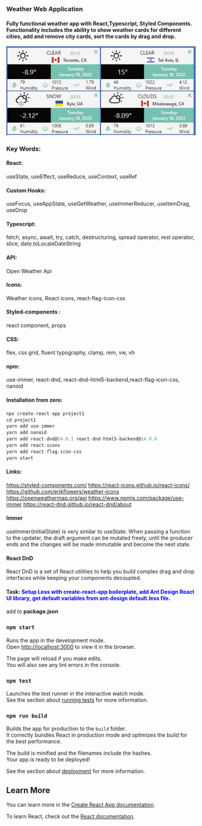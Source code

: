 ### Weather Web Application

#### Fully functional weather app with React,Typescript, Styled Components. Functionality includes the ability to show weather cards for different cities, add and remove city cards, sort the cards by drag and drop.

![alt](./src/assets/WeatherApp.jpg)

### Key Words:

#### React:

useState, useEffect, useReduce, useContext, useRef

#### Custom Hooks:

useFocus, useAppState, useGetWeather, useImmerReducer, useItemDrag, useDrop

#### Typescript:

fetch, async, await, try, catch, destructuring, spread operator, rest operator, slice, date.toLocaleDateString

#### API:

Open Weather Api

#### Icons:

Weather icons, React icons, react-flag-icon-css

#### Styled-components :

react component, props

#### CSS:

flex, css grid, fluent typography, clamp, rem, vw, vh

#### npm:

use-immer, react-dnd, react-dnd-html5-backend,react-flag-icon-css, nanoid

#### Installation from zero:

```js
npx create-react-app project1
cd project1
yarn add use-immer
yarn add nanoid
yarn add react-dnd@14.0.1 react-dnd-html5-backend@14.0.0
yarn add react-icons
yarn add react-flag-icon-css
yarn start
```

#### Links:

https://styled-components.com/
https://react-icons.github.io/react-icons/
https://github.com/erikflowers/weather-icons
https://openweathermap.org/api
https://www.npmjs.com/package/use-immer
https://react-dnd.github.io/react-dnd/about

#### Immer

useImmer(initialState) is very similar to useState. When passing a function to the updater, the draft argument can be mutated freely, until the producer ends and the changes will be made immutable and become the next state.

#### React DnD

React DnD is a set of React utilities to help you build complex drag and drop interfaces while keeping your components decoupled.

#### Task: <span style="color:blue"> Setup Less with create-react-app boilerplate, add Ant Design React UI library, get default variables from ant-design default.less file.</span>

add to **package.json**

### `npm start`

Runs the app in the development mode.\
Open [http://localhost:3000](http://localhost:3000) to view it in the browser.

The page will reload if you make edits.\
You will also see any lint errors in the console.

### `npm test`

Launches the test runner in the interactive watch mode.\
See the section about [running tests](https://facebook.github.io/create-react-app/docs/running-tests) for more information.

### `npm run build`

Builds the app for production to the `build` folder.\
It correctly bundles React in production mode and optimizes the build for the best performance.

The build is minified and the filenames include the hashes.\
Your app is ready to be deployed!

See the section about [deployment](https://facebook.github.io/create-react-app/docs/deployment) for more information.

## Learn More

You can learn more in the [Create React App documentation](https://facebook.github.io/create-react-app/docs/getting-started).

To learn React, check out the [React documentation](https://reactjs.org/).
